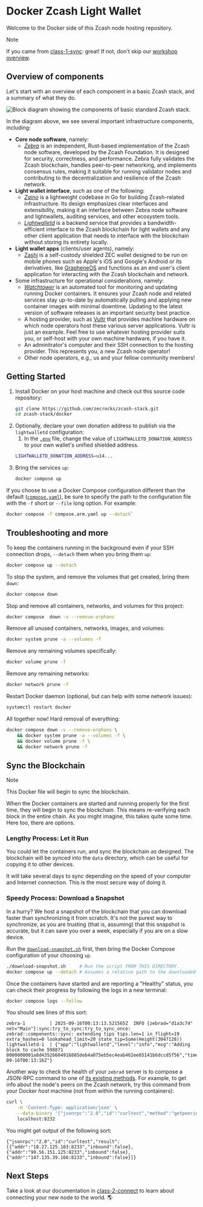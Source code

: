 # Docker Zcash Light Wallet

Welcome to the Docker side of this Zcash node hosting repository.

> [!NOTE]
> If you came from [class-1-sync](../docs/class-1-sync.md): great!
> If not, don't skip our [workshop overview](../docs/README.md).

## Overview of components

Let's start with an overview of each component in a basic Zcash stack, and a summary of what they do.

![Block diagram showing the components of basic standard Zcash stack.](../docs/images/block_diagram.png)

In the diagram above, we see several important infrastructure components, including:

- **Core node software**, namely:
    - [*Zebra*](https://zfnd.org/zebra/) is an independent, Rust-based implementation of the Zcash node software, developed by the Zcash Foundation. It is designed for security, correctness, and performance. Zebra fully validates the Zcash blockchain, handles peer-to-peer networking, and implements consensus rules, making it suitable for running validator nodes and contributing to the decentralization and resilience of the Zcash network.
- **Light wallet interface**, such as one of the following:
    - [*Zaino*](https://github.com/zingolabs/zaino) is a lightweight codebase in Go for building Zcash-related infrastructure. Its design emphasizes clear interfaces and extensibility, making it an interface between Zebra node software and lightwallets, auditing services, and other ecosystem tools.
    - [*Lightwalletd*](https://github.com/zcash/lightwalletd) is a backend service that provides a bandwidth-efficient interface to the Zcash blockchain for light wallets and any other client application that needs to interface with the blockchain without storing its entirety locally.
- **Light wallet apps** (clients/user agents), namely:
    - [Zashi](https://electriccoin.co/zashi/) is a self-custody shielded ZEC wallet designed to be run on mobile phones such as Apple's iOS and Google's Android or its derivatives, like [GrapheneOS](https://grapheneos.org/) and functions as an end user's client application for interacting with the Zcash blockchain and network.
- Some infrastructure for operational considerations, namely:
    - [*Watchtower*](https://containrrr.dev/watchtower/) is an automated tool for monitoring and updating running Docker containers. It ensures your Zcash node and related services stay up-to-date by automatically pulling and applying new container images with minimal downtime. Updating to the latest version of software releases is an important security best practice.
    - A hosting provider, such as [Vultr](https://www.vultr.com/) that provides machine hardware on which node operators host these various server applications. Vultr is just an example. Feel free to use whatever hosting provider suits you, or self-host with your own machine hardware, if you have it.
    - An adminitrator's computer and their SSH connection to the hosting provider. This represents you, a new Zcash node operator!
    - Other node operators, e.g., us and your fellow community members!

## Getting Started

1.  Install Docker on your host machine and check out this source code repository:
    ```sh
    git clone https://github.com/zecrocks/zcash-stack.git
    cd zcash-stack/docker
    ```
1. Optionally, declare your own donation address to publish via the `lightwalletd` configuration:
    1. In the [`.env`](./env) file, change the value of `LIGHTWALLETD_DONATION_ADDRESS` to your own wallet's unified shielded address.
    ```sh
    LIGHTWALLETD_DONATION_ADDRESS=u14...
    ```
1. Bring the services `up`:
    ```sh
    docker compose up
    ```

If you choose to use a Docker Compose configuration different than the default ([`compose.yaml`](./compose.yaml)), be sure to specify the path to the configuration file with the `-f` short or `--file` long option. For example:

```sh
docker compose -f compose.arm.yaml up --detach`
```

## Troubleshooting and more

To keep the containers running in the background even if your SSH connection drops, `--detach` them when you bring them `up`:

```sh
docker compose up --detach
```

To stop the system, and remove the volumes that get created, bring them `down`:

```sh
docker compose down
```

Stop and remove all containers, networks, and volumes for this project:

```sh
docker compose  down -v --remove-orphans
```

Remove all unused containers, networks, images, and volumes:

```sh
docker system prune -a --volumes -f
```

Remove any remaining volumes specifically:

```sh
docker volume prune -f
```

Remove any remaining networks:
```sh
docker network prune -f
```

Restart Docker daemon (optional, but can help with some network issues):

```sh
systemctl restart docker
```

All together now! Hard removal of everything:

```sh
docker compose down -v --remove-orphans \
    && docker system prune -a --volumes -f \
    && docker volume prune -f \
    && docker network prune -f
```

## Sync the Blockchain

> [!NOTE]
> This Docker file will begin to sync the blockchain.

When the Docker containers are started and running properly for the first time, they will begin to sync the blockchain. This means re-verifying each block in the entire chain. As you might imagine, this takes quite some time. Here too, there are options.

### Lengthy Process: Let it Run

You could let the containers run, and sync the blockchain as designed. The blockchain will be synced into the `data` directory, which can be useful for copying it to other devices.

It will take several days to sync depending on the speed of your computer and Internet connection. This is the most secure way of doing it.

### Speedy Process: Download a Snapshot

In a hurry? We host a snapshot of the blockchain that you can download faster than synchronizing it from scratch. It's not the purest way to synchronize, as you are trusting (that is, assuming) that this snapshot is accurate, but it can save you over a week, especially if you are on a slow device.

Run the [`download-snapshot.sh`](download-snapshot.sh) first, then bring the Docker Compose configuration of your choosing `up`.

```sh
./download-snapshot.sh     # Run the script FROM THIS DIRECTORY.
docker compose up --detach # Assumes a relative path to the downloaded data.
```

Once the containers have started and are reporting a "Healthy" status, you can check their progress by following the logs in a new terminal:

```sh
docker compose logs --follow
```

You should see lines of this sort:

```
zebra-1         | 2025-09-16T00:13:13.521565Z  INFO {zebrad="d1a3c74" net="Main"}:sync:try_to_sync:try_to_sync_once: zebrad::components::sync: extending tips tips.len=1 in_flight=19 extra_hashes=0 lookahead_limit=20 state_tip=Some(Height(3047128))
lightwalletd-1  | {"app":"lightwalletd","level":"info","msg":"Adding block to cache 598871 0000000001a8d43526604916885deb4a075eb5ec4eab462ee85141b6dccd5f56","time":"2025-09-16T00:13:16Z"}
```

Another way to check the health of your `zebrad` server is to compose a JSON-RPC command to one of [its existing methods](https://github.com/ZcashFoundation/zebra/tree/e99c0b7196c8cc02c22c5f7669dc95dc73f8753a/zebra-rpc/src/methods/types). For example, to get info about the node's peers on the Zcash network, try this command from your Docker *host* machine (not from within the running containers):

```sh
curl \
    -H 'Content-Type: application/json' \
    --data-binary '{"jsonrpc":"2.0","id":"curltest","method":"getpeerinfo"}' \
    localhost:8232
```

You might get output of the following sort:

```
{"jsonrpc":"2.0","id":"curltest","result":[{"addr":"18.27.125.103:8233","inbound":false},{"addr":"99.56.151.125:8233","inbound":false},{"addr":"147.135.39.166:8233","inbound":false}]}
```

## Next Steps

Take a look at our documentation in [class-2-connect](../docs/class-2-connect.md) to learn about connecting your new node to the world. 🌎
